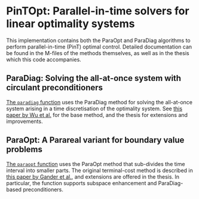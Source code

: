 # PinTOpt: Parallel-in-time solvers for linear optimality systems

This implementation contains both the ParaOpt and ParaDiag algorithms to
perform parallel-in-time (PinT) optimal control. Detailed documentation
can be found in the M-files of the methods themselves, as well as in the
thesis which this code accompanies.

## ParaDiag: Solving the all-at-once system with circulant preconditioners
[The `paradiag` function](paradiag.m) uses the ParaDiag method for solving
the all-at-once system arising in a time discretisation of the optimality
system. See [this paper by Wu et al.](https://doi.org/10.1051/cocv/2020012)
for the base method, and the thesis for extensions and improvements.

## ParaOpt: A Parareal variant for boundary value problems
[The `paraopt` function](paraopt.m) uses the ParaOpt method that sub-divides
the time interval into smaller parts. The original terminal-cost method is
described in [this paper by Gander et al.](https://doi.org/10.1137/19M1292291),
and extensions are offered in the thesis. In particular, the function supports
subspace enhancement and ParaDiag-based preconditioners.

